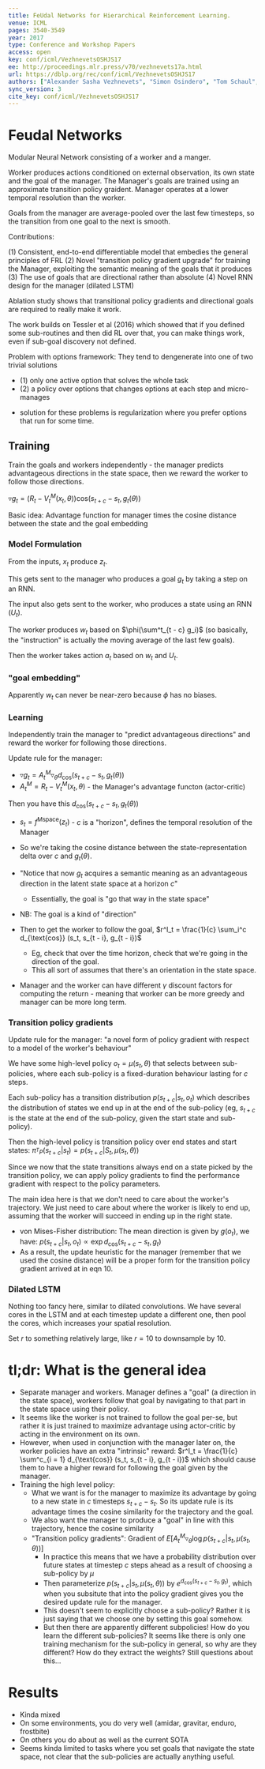 ```yaml
---
title: FeUdal Networks for Hierarchical Reinforcement Learning.
venue: ICML
pages: 3540-3549
year: 2017
type: Conference and Workshop Papers
access: open
key: conf/icml/VezhnevetsOSHJS17
ee: http://proceedings.mlr.press/v70/vezhnevets17a.html
url: https://dblp.org/rec/conf/icml/VezhnevetsOSHJS17
authors: ["Alexander Sasha Vezhnevets", "Simon Osindero", "Tom Schaul", "Nicolas Heess", "Max Jaderberg", "David Silver", "Koray Kavukcuoglu"]
sync_version: 3
cite_key: conf/icml/VezhnevetsOSHJS17
---
```

# Feudal Networks

Modular Neural Network consisting of a worker and a manger.

Worker produces actions conditioned on external observation, its own
state and the goal of the manager. The Manager's goals
are trained using an approximate transition policy graident. Manager operates
at a lower temporal resolution than the worker.

Goals from the manager are average-pooled over the last few timesteps,
so the transition from one goal to the next is smooth.


Contributions:

 (1) Consistent, end-to-end differentiable model that embedies the general principles of FRL
 (2) Novel "transition policy gradient upgrade" for training the Manager, exploiting the
     semantic meaning of the goals that it produces
 (3) The use of goals that are directional rather than absolute
 (4) Novel RNN design for the manager (dilated LSTM)

Ablation study shows that transitional policy gradients and directional goals
are required to really make it work.

The work builds on Tessler et al (2016) which showed that if you defined some sub-routines
and then did RL over that, you can make things work, even if sub-goal discovery not defined.

Problem with options framework: They tend to dengenerate into one of two trivial solutions

 * (1) only one active option that solves the whole task
 * (2) a policy over options that changes options at each step and micro-manages

 - solution for these problems is regularization where you prefer options that run for some time.


## Training

Train the goals and workers independently - the manager
predicts advantageous directions in the state space,
then we reward the worker to follow those directions.

$\triangledown g_{t} = (R_t - V_t^M(x_t, \theta)) \text{cos}(s_{t + c} - s_t, g_t(\theta))$

Basic idea: Advantage function for manager times the cosine distance
between the state and the goal embedding


### Model Formulation

From the inputs, $x_t$ produce $z_t$.

This gets sent to the manager who produces a goal $g_t$ by taking a step on an RNN.

The input also gets sent to the worker, who produces a state using an RNN ($U_t)$.

The worker produces $w_t$ based on $\phi(\sum^t_{t - c} g_i)$ (so basically, the "instruction"
is actually the moving average of the last few goals).

Then the worker takes action $a_t$ based on $w_t$ and $U_t$.

### "goal embedding"

Apparently $w_t$ can never be near-zero because $\phi$ has no biases.

### Learning

Independently train the manager to "predict advantageous directions"
and reward the worker for following those directions.

Update rule for the manager:

 - $\triangledown g_t = A_t^M \triangledown_{\theta} d_{\text{cos}} (s_{t + c} - s_t, g_t (\theta))$
 - $A_t^M = R_t - V_t^M(x_t, \theta)$ - the Manager's advantage functon (actor-critic)

 Then you have this $d_{\text{cos}}(s_{t + c} - s_t, g_t(\theta))$

 - $s_t = f^{\text{Mspace}}(z_t)$ - $c$ is a "horizon", defines the temporal resolution of the Manager
 - So we're taking the cosine distance between the state-representation delta over $c$
   and $g_t(\theta)$.
 - "Notice that now $g_t$ acquires a semantic meaning as an advantageous direction in the latent state
    space at a horizon $c$"
   - Essentially, the goal is "go that way in the state space"

 - NB: The goal is a kind of "direction"

 - Then to get the worker to follow the goal, $r^I_t = \frac{1}{c} \sum_i^c d_{\text{cos}} (s_t, s_{t - i}, g_{t - i})$
   - Eg, check that over the time horizon, check that we're going in the direction of the goal.
   - This all sort of assumes that there's an orientation in the state space.

 - Manager and the worker can have different $\gamma$ discount factors for computing the return -
   meaning that worker can be more greedy and manager can be more long term.


### Transition policy gradients

Update rule for the manager: "a novel form of policy gradient with respect to a model of the worker's behaviour"

We have some high-level policy $o_t = \mu(s_t, \theta)$ that selects between sub-policies, where
each sub-policy is a fixed-duration behaviour lasting for $c$ steps.

Each sub-policy has a transition distribution $p(s_{t + c}|s_t, o_t)$ which describes the
distribution of states we end up in at the end of the sub-policy (eg, $s_{t + c}$ is
the state at the end of the sub-policy, given the start state and sub-policy).

Then the high-level policy is transition policy over end states and start states:
$\pi_{^TP}(s_{t + c}|s_t) = p(s_{t + c}|S_t, \mu(s_t, \theta))$

Since we now that the state transitions always end on a state picked by the transition policy,
we can apply policy gradients to find the performance gradient with respect
to the policy parameters.

The main idea here is that we don't need to care about the worker's trajectory. We just need
to care about where the worker is likely to end up, assuming that the worker will succeed
in ending up in the right state.

 - von Mises-Fisher distribution: The mean direction is given by $g(o_t)$,
   we have: $p(s_{t + c}|s_t, o_t) \propto \exp{d_{\text{cos}}(s_{t + c} - s_t, g_t)}$
 - As a result, the update heuristic for the manager (remember that we used the cosine distance)
   will be a proper form for the transition policy gradient arrived at in eqn 10.


### Dilated LSTM

Nothing too fancy here, similar to dilated convolutions. We have several cores in the LSTM
and at each timestep update a different one, then pool the cores, which increases your spatial
resolution.

Set $r$ to something relatively large, like $r = 10$ to downsample by 10.

# tl;dr: What is the general idea

 - Separate manager and workers. Manager defines a "goal" (a direction in the state space),
   workers follow that goal by navigating to that part in the state space using their policy.
 - It seems like the worker is not trained to follow the goal per-se, but rather it is just trained
   to maximize advantage using actor-critic by acting in the environment on its own.
 - However, when used in conjunction with the manager later on, the worker policies
   have an extra "intrinsic" reward: $r^I_t = \frac{1}{c} \sum^c_{i = 1} d_{\text{cos}} (s_t, s_{t - i}, g_{t - i})$
   which should cause them to have a higher reward for following the goal given by the manager.
 - Training the high level policy:
   - What we want is for the manager to maximize its advantage by going to a new state
     in $c$ timesteps $s_{t + c} - s_t$. So its update rule is its advantage times
     the cosine similarity for the trajectory and the goal.
   - We also want the manager to produce a "goal" in line with this trajectory, hence the cosine similarity
   - "Transition policy gradients": Gradient of $E[A^M_t \triangledown_{\theta} \log p(s_{t + c}|s_t, \mu(s_t, \theta))]$
     - In practice this means that we have a probability distribution over future states at timestep $c$ steps
       ahead as a result of choosing a sub-policy by $\mu$
     - Then parameterize $p(s_{t + c}|s_t, \mu(s_t, \theta))$ by $e^{d_{\text{cos}} (s_{t + c} - s_t, g_t)}$,
       which when you subsitute that into the policy gradient gives you the desired update rule for the manager.
     - This doesn't seem to explicitly choose a sub-policy? Rather it is just saying that we choose one by
       setting this goal somehow.
     - But then there are apparently different subpolicies! How do you learn the different sub-policies?
       It seems like there is only one training mechanism for the sub-policy in general, so why are they different?
       How do they extract the weights? Still questions about this...


# Results

 - Kinda mixed
 - On some environments, you do very well (amidar, gravitar, enduro, frostbite)
 - On others you do about as well as the current SOTA
 - Seems kinda limited to tasks where you set goals that navigate the state space,
   not clear that the sub-policies are actually anything useful.